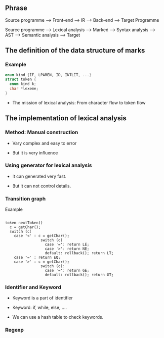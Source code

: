 ## Phrase

Source programme --> Front-end --> IR --> Back-end --> Target Programme

Source programme --> Lexical analysis --> Marked --> Syntax analysis --> AST --> Semantic analysis --> Target

## The definition of the data structure of marks

### Example

```C
enum kind {IF, LPAREN, ID, INTLIT, ...}
struct token {
  enum kind k;
  char *lexeme;
}
```

- The mission of lexical analysis: From character flow to token flow

## The implementation of lexical analysis

### Method: Manual construction

- Vary complex and easy to error

- But it is very influence

### Using generator for lexical analysis

- It can generated very fast.

- But it can not control details.

### Transition graph

Example

```procedure

token nextToken()
  c = getChar();
  switch (c)
    case '<' : c = getChar();
                switch (c)
                  case '=': return LE;
                  case '>': return NE;
                  default: rollback(); return LT;
    case '=' : return EQ;
    case '>' : c = getChar();
                switch (c):
                  case '=': return GE;
                  default: rollback(); return GT;

```

### Identifier and Keyword

- Keyword is a part of identifier

- Keyword: if, while, else, ....

- We can use a hash table to check keywords.

### Regexp

